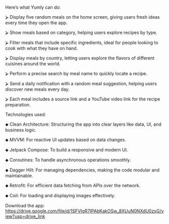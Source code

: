 Here’s what Yumly can do:

⮚ Display five random meals on the home screen, giving users fresh ideas every time they open the app.

⮚ Show meals based on category, helping users explore recipes by type.

⮚ Filter meals that include specific ingredients, ideal for people looking to cook with what they have on hand.

⮚ Display meals by country, letting users explore the flavors of different cuisines around the world.

⮚ Perform a precise search by meal name to quickly locate a recipe.

⮚ Send a daily notification with a random meal suggestion, helping users discover new meals every day.

⮚ Each meal includes a source link and a YouTube video link for the recipe preparation.

Technologies used:

⬥ Clean Architecture: Structuring the app into clear layers like data, UI, and business logic.

⬥ MVVM: For reactive UI updates based on data changes.

⬥ Jetpack Compose: To build a responsive and modern UI.

⬥ Coroutines: To handle asynchronous operations smoothly.

⬥ Dagger Hilt: For managing dependencies, making the code modular and maintainable.

⬥ Retrofit: For efficient data fetching from APIs over the network.

⬥ Coil: For loading and displaying images effectively.

Download the app: https://drive.google.com/file/d/1SFVIgR7IPAbKakOSw_8XUuN0NXdU0zxG/view?usp=drive_link
